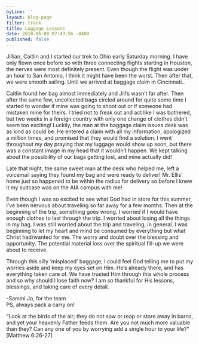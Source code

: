 ```yaml
---
byLine: ''
layout: blog-page
filter: track
title: Luggage Lessons
date: 2018-06-08 07:43:56 -0400
published: false
---
```

Jillian, Caitlin and I started our trek to Ohio early Saturday morning. I have only flown once before so with three connecting flights starting in Houston, the nerves were most definitely present. Even though the flight was under an hour to San Antonio, I think it might have been the worst. Then after that, we were smooth sailing. Until we arrived at baggage claim in Cincinnati..

Caitlin found her bag almost immediately and Jill’s wasn’t far after. Then after the same few, uncollected bags circled around for quite some time I started to wonder if mine was going to shoot out or if someone had mistaken mine for theirs. I tried not to freak out and act like I was bothered, but two weeks in a foreign country with only one change of clothes didn’t seem too exciting! Luckily, the man at the baggage claim issues desk was as kind as could be. He entered a claim with all my information, apologized a million times, and promised that they would find a solution. I went throughout my day praying that my luggage would show up soon, but there was a constant image in my head that it wouldn’t happen. We kept talking about the possibility of our bags getting lost, and mine actually did!

Late that night, the same sweet man at the desk who helped me, left a voicemail saying they found my bag and were ready to deliver! Mr. Ellis’ home just so happened to be within the radius for delivery so before I knew it my suitcase was on the AIA campus with me!

Even though I was so excited to see what God had in store for this summer, I’ve been nervous about traveling so far away for a few months. Then at the beginning of the trip, something goes wrong. I worried if I would have enough clothes to last through the trip. I worried about losing all the things in my bag. I was still worried about the trip and traveling, in general. I was beginning to let my heart and mind be consumed by everything but what Christ had/wanted for me. The worry and doubt over the blessing and opportunity. The potential material loss over the spiritual fill-up we were about to receive.

Through this silly ‘misplaced’ baggage, I could feel God telling me to put my worries aside and keep my eyes set on Him. He’s already there, and has everything taken care of. We have trusted Him through this whole process and so why should I lose faith now? I am so thankful for His lessons, blessings, and taking care of every detail.

-Sammi Jo, for the team  
PS, always pack a carry on!

“Look at the birds of the air; they do not sow or reap or store away in barns, and yet your heavenly Father feeds them. Are you not much more valuable than they? Can any one of you by worrying add a single hour to your life?”  
‭‭\[Matthew‬ ‭6:26-27‬\]